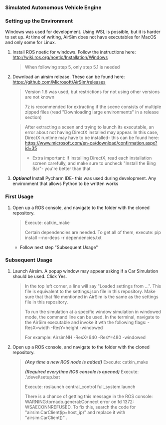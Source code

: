 ### Simulated Autonomous Vehicle Engine

### Setting up the Environment

Windows was used for development. Using WSL is possible, but it is harder to set up. At time of writing, AirSim does not have
executables for MacOS and only some for Linux.

1. Install ROS noetic for windows. Follow the instructions here: http://wiki.ros.org/noetic/Installation/Windows

    > When following step 5, only step 5.1 is needed


2. Download an airsim release. These can be found here: https://github.com/Microsoft/AirSim/releases

   >Version 1.6 was used, but restrictions for not using other versions are not known
   >
   >7z is recommended for extracting if the scene consists of multiple zipped files (read "Downloading large environments" in a release section)
   
    >After extracting a sceen and trying to launch its executable, an error about not having DirectX installed may appear. In this case, DirectX runtime may have to be installed- this can be found here: https://www.microsoft.com/en-ca/download/confirmation.aspx?id=35
    > * Extra important: If installing DirectX, read each installation screen carefully, and make sure to uncheck "Install the Bing Bar"- you're better than that

3. ***Optional*** Install Pycharm IDE- this was used during development. Any environment that allows Python to be written works

### First Usage

1. Open up a ROS console, and navigate to the folder with the cloned repository.
   > Execute: catkin_make
   > 
   > Certain dependencies are needed. To get all of them, execute: pip install --no-deps -r dependencies.txt
   
    * Follow next step "Subsequent Usage"

### Subsequent Usage

1. Launch Airsim. A popup window may appear asking if a Car Simulation should be used. Click Yes.
    > In the top left corner, a line will say "Loaded settings from ...". This file is equivalent to the settings.json file in this repository. 
     Make sure that that file mentioned in AirSim is the same as the settings file in this repository.
    >
    > To run the simulation at a specific window simulation in windowed mode, the command line can be used.
      In the terminal, navigate to the AirSim executable and invoke it wth the following flags:  -ResX=width -ResY=height -windowed
    >
    > For example: AirsimNH -ResX=640 -ResY=480 -windowed 

2. Open up a ROS console, and navigate to the folder with the cloned repository.
    > ***(Any time a new ROS node is added)*** Execute: catkin_make
    >
    > ***(Required everytime ROS console is opened)*** Execute: .\devel\setup.bat
    >
    > Execute: roslaunch central_control full_system.launch
    > 
    > There is a chance of getting this message in the ROS console: WARNING:tornado.general:Connect error on fd 1372: WSAECONNREFUSED.
     To fix this, search the code for "airsim.CarClient(ip=host_ip)" and replace it with "airsim.CarClient()" .